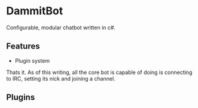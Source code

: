 # DammitBot

Configurable, modular chatbot written in c#.

## Features

- Plugin system

Thats it.  As of this writing, all the core bot is capable of doing is connecting to IRC, setting its nick and joining a channel.

## Plugins

